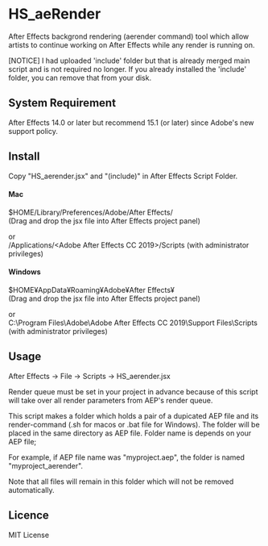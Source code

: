 # HS_aeRender
  
After Effects backgrond rendering (aerender command) tool which allow artists to continue working on After Effects while any render is running on.

[NOTICE] I had uploaded 'include' folder but that is already merged main script and is not required no longer. If you already installed the 'include' folder, you can remove that from your disk.

## System Requirement
After Effects 14.0 or later but recommend 15.1 (or later) since Adobe's new support policy.  
  
  
## Install
Copy "HS_aerender.jsx" and "(include)" in After Effects Script Folder.
  
  
#### Mac
$HOME/Library/Preferences/Adobe/After Effects/<version>  
(Drag and drop the jsx file into After Effects project panel)  
  
  or  
/Applications/<Adobe After Effects CC 2019>/Scripts (with administrator privileges)  
  
#### Windows
$HOME¥AppData¥Roaming¥Adobe¥After Effects¥<version>  
(Drag and drop the jsx file into After Effects project panel)  
  
  or  
C:\Program Files\Adobe\Adobe After Effects CC 2019\Support Files\Scripts (with administrator privileges)  
  
  
## Usage
After Effects -> File -> Scripts -> HS_aerender.jsx

Render queue must be set in your project in advance because of this script will take over all render parameters from AEP's render queue.  

This script makes a folder which holds a pair of a dupicated AEP file and its render-command (.sh for macos or .bat file for Windows). The folder will be placed in the same directory as AEP file. Folder name is depends on your AEP file; 

For example, if AEP file name was "myproject.aep", the folder is named "myproject_aerender".  

Note that all files will remain in this folder which will not be removed automatically.  
  
  
## Licence
MIT License
